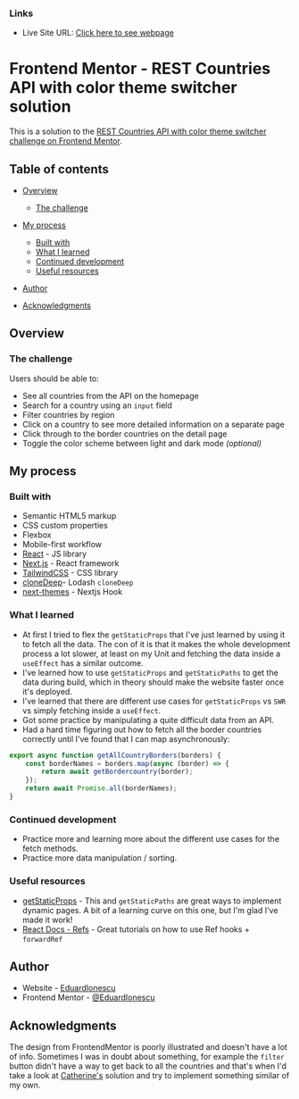 ### Links

-   Live Site URL: [Click here to see webpage](https://rest-countries-eduardionescu.vercel.app)

# Frontend Mentor - REST Countries API with color theme switcher solution

This is a solution to the [REST Countries API with color theme switcher challenge on Frontend Mentor](https://www.frontendmentor.io/challenges/rest-countries-api-with-color-theme-switcher-5cacc469fec04111f7b848ca).

## Table of contents

-   [Overview](#overview)

    -   [The challenge](#the-challenge)

-   [My process](#my-process)
    -   [Built with](#built-with)
    -   [What I learned](#what-i-learned)
    -   [Continued development](#continued-development)
    -   [Useful resources](#useful-resources)
-   [Author](#author)
-   [Acknowledgments](#acknowledgments)

## Overview

### The challenge

Users should be able to:

-   See all countries from the API on the homepage
-   Search for a country using an `input` field
-   Filter countries by region
-   Click on a country to see more detailed information on a separate page
-   Click through to the border countries on the detail page
-   Toggle the color scheme between light and dark mode _(optional)_

## My process

### Built with

-   Semantic HTML5 markup
-   CSS custom properties
-   Flexbox
-   Mobile-first workflow
-   [React](https://reactjs.org/) - JS library
-   [Next.js](https://nextjs.org/) - React framework
-   [TailwindCSS](https://tailwindcss.com/) - CSS library
-   [cloneDeep](https://www.npmjs.com/package/lodash.clonedeep)- Lodash `cloneDeep`
-   [next-themes](https://www.npmjs.com/package/next-themes) - Nextjs Hook

### What I learned

-   At first I tried to flex the `getStaticProps` that I've just learned by using it to fetch all the data. The con of it is that it makes the whole development process a lot slower, at least on my Unit and fetching the data inside a `useEffect` has a similar outcome.
-   I've learned how to use `getStaticProps` and `getStaticPaths` to get the data during build, which in theory should make the website faster once it's deployed.
-   I've learned that there are different use cases for `getStaticProps` vs `SWR` vs simply fetching inside a `useEffect`.
-   Got some practice by manipulating a quite difficult data from an API.
-   Had a hard time figuring out how to fetch all the border countries correctly until I've found that I can map asynchronously:

```js
export async function getAllCountryBorders(borders) {
	const borderNames = borders.map(async (border) => {
		return await getBordercountry(border);
	});
	return await Promise.all(borderNames);
}
```

### Continued development

-   Practice more and learning more about the different use cases for the fetch methods.
-   Practice more data manipulation / sorting.

### Useful resources

-   [getStaticProps](https://nextjs.org/learn/basics/dynamic-routes/implement-getstaticprops) - This and `getStaticPaths` are great ways to implement dynamic pages. A bit of a learning curve on this one, but I'm glad I've made it work!
-   [React Docs - Refs](https://beta.reactjs.org/learn/manipulating-the-dom-with-refs) - Great tutorials on how to use Ref hooks + `forwardRef`

## Author

-   Website - [EduardIonescu](https://ionescueduard.netlify.app)
-   Frontend Mentor - [@EduardIonescu](https://www.frontendmentor.io/profile/EduardIonescu)

## Acknowledgments

The design from FrontendMentor is poorly illustrated and doesn't have a lot of info.
Sometimes I was in doubt about something, for example the `filter` button didn't have a way to get back to all the countries and that's when I'd take a look at
[Catherine's](https://github.com/catherineisonline) solution and try to implement something similar of my own.
